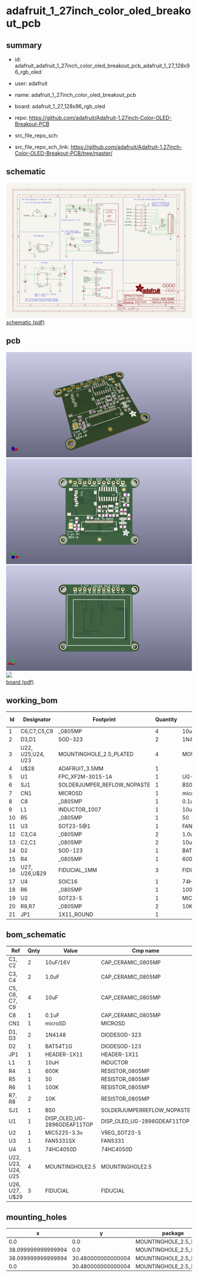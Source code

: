 # adafruit_1_27inch_color_oled_breakout_pcb
 
## summary 
* id: adafruit_adafruit_1_27inch_color_oled_breakout_pcb_adafruit_1_27_128x96_rgb_oled
* user: adafruit
* name: adafruit_1_27inch_color_oled_breakout_pcb
* board: adafruit_1_27_128x96_rgb_oled
* repo: https://github.com/adafruit/Adafruit-1.27inch-Color-OLED-Breakout-PCB



* src_file_repo_sch: 
* src_file_repo_sch_link: https://github.com/adafruit/Adafruit-1.27inch-Color-OLED-Breakout-PCB/tree/master/

## schematic  
![](working_schematic_600.png)  
[schematic (pdf)](working_schematic.pdf)  

## pcb  
![](working_3d_600.png) 
![](working_3d_front_600.png)  
![](working_3d_back_600.png)  
![](working_600.png)  
[board (pdf)](working.pdf)  

## working_bom
| Id | Designator | Footprint | Quantity | Designation | Supplier and ref |  | None | 
| --- | --- | --- | --- | --- | --- | --- | --- | 
| 1 | C6,C7,C5,C9 | _0805MP | 4 | 10uF |  |  | [''] | 
| 2 | D3,D1 | SOD-323 | 2 | 1N4148 |  |  | [''] | 
| 3 | U$22,U$25,U$24,U$23 | MOUNTINGHOLE_2.5_PLATED | 4 | MOUNTINGHOLE2.5 |  |  | [''] | 
| 4 | U$28 | ADAFRUIT_3.5MM | 1 |  |  |  | [''] | 
| 5 | U1 | FPC_XF2M-3015-1A | 1 | UG-2828GDEDF11 |  |  | [''] | 
| 6 | SJ1 | SOLDERJUMPER_REFLOW_NOPASTE | 1 | BS0 |  |  | [''] | 
| 7 | CN1 | MICROSD | 1 | microSD |  |  | [''] | 
| 8 | C8 | _0805MP | 1 | 0.1uF |  |  | [''] | 
| 9 | L1 | INDUCTOR_1007 | 1 | 10uH |  |  | [''] | 
| 10 | R5 | _0805MP | 1 | 50 |  |  | [''] | 
| 11 | U3 | SOT23-5@1 | 1 | FAN5331SX |  |  | [''] | 
| 12 | C3,C4 | _0805MP | 2 | 1.0uF |  |  | [''] | 
| 13 | C2,C1 | _0805MP | 2 | 10uF/16V |  |  | [''] | 
| 14 | D2 | SOD-123 | 1 | BAT54T1G |  |  | [''] | 
| 15 | R4 | _0805MP | 1 | 600K |  |  | [''] | 
| 16 | U$27,U$26,U$29 | FIDUCIAL_1MM | 3 | FIDUCIAL |  |  | [''] | 
| 17 | U4 | SOIC16 | 1 | 74HC4050D |  |  | [''] | 
| 18 | R6 | _0805MP | 1 | 100K |  |  | [''] | 
| 19 | U2 | SOT23-5 | 1 | MIC5225-3.3v |  |  | [''] | 
| 20 | R8,R7 | _0805MP | 2 | 10K |  |  | [''] | 
| 21 | JP1 | 1X11_ROUND | 1 |  |  |  | [''] | 


## bom_schematic
| Ref | Qnty | Value | Cmp name | Footprint | Description | Vendor | DNP | 
| --- | --- | --- | --- | --- | --- | --- | --- | 
| C1, C2 | 2 | 10uF/16V | CAP_CERAMIC_0805MP | working:_0805MP |  |  |  | 
| C3, C4 | 2 | 1.0uF | CAP_CERAMIC_0805MP | working:_0805MP |  |  |  | 
| C5, C6, C7, C9 | 4 | 10uF | CAP_CERAMIC_0805MP | working:_0805MP |  |  |  | 
| C8 | 1 | 0.1uF | CAP_CERAMIC_0805MP | working:_0805MP |  |  |  | 
| CN1 | 1 | microSD | MICROSD | working:MICROSD |  |  |  | 
| D1, D3 | 2 | 1N4148 | DIODESOD-323 | working:SOD-323 |  |  |  | 
| D2 | 1 | BAT54T1G | DIODESOD-123 | working:SOD-123 |  |  |  | 
| JP1 | 1 | HEADER-1X11 | HEADER-1X11 | working:1X11_ROUND |  |  |  | 
| L1 | 1 | 10uH | INDUCTOR | working:INDUCTOR_1007 |  |  |  | 
| R4 | 1 | 600K | RESISTOR_0805MP | working:_0805MP |  |  |  | 
| R5 | 1 | 50 | RESISTOR_0805MP | working:_0805MP |  |  |  | 
| R6 | 1 | 100K | RESISTOR_0805MP | working:_0805MP |  |  |  | 
| R7, R8 | 2 | 10K | RESISTOR_0805MP | working:_0805MP |  |  |  | 
| SJ1 | 1 | BS0 | SOLDERJUMPERREFLOW_NOPASTE | working:SOLDERJUMPER_REFLOW_NOPASTE |  |  |  | 
| U1 | 1 | DISP_OLED_UG-2896GDEAF11TOP | DISP_OLED_UG-2896GDEAF11TOP | working:FPC_XF2M-3015-1A |  |  |  | 
| U2 | 1 | MIC5225-3.3v | VREG_SOT23-5 | working:SOT23-5 |  |  |  | 
| U3 | 1 | FAN5331SX | FAN5331 | working:SOT23-5@1 |  |  |  | 
| U4 | 1 | 74HC4050D | 74HC4050D | working:SOIC16 |  |  |  | 
| U$22, U$23, U$24, U$25 | 4 | MOUNTINGHOLE2.5 | MOUNTINGHOLE2.5 | working:MOUNTINGHOLE_2.5_PLATED |  |  |  | 
| U$26, U$27, U$29 | 3 | FIDUCIAL | FIDUCIAL | working:FIDUCIAL_1MM |  |  |  | 


## mounting_holes
| x | y | package | value | ref | size | 
| --- | --- | --- | --- | --- | --- | 
| 0.0 | 0.0 | MOUNTINGHOLE_2.5_PLATED | MOUNTINGHOLE2.5 | U$22 | m3 | 
| 38.099999999999994 | 0.0 | MOUNTINGHOLE_2.5_PLATED | MOUNTINGHOLE2.5 | U$23 | m3 | 
| 38.099999999999994 | 30.480000000000004 | MOUNTINGHOLE_2.5_PLATED | MOUNTINGHOLE2.5 | U$24 | m3 | 
| 0.0 | 30.480000000000004 | MOUNTINGHOLE_2.5_PLATED | MOUNTINGHOLE2.5 | U$25 | m3 | 


